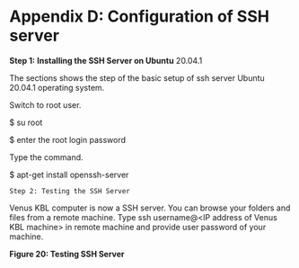 # Appendix D: Configuration of SSH server

&#x20;**Step 1:** **Installing the SSH Server on Ubuntu** 20.04.1

&#x20;The sections shows the step of the basic setup of ssh server Ubuntu 20.04.1 operating system.

&#x20;Switch to root user.

$ su root

$ enter the root login password

Type the command.

$ apt-get install openssh-server

&#x20;

```
Step 2: Testing the SSH Server
```

Venus KBL computer is now a SSH server. You can browse your folders and files from a remote machine. Type ssh   username@\<IP address of Venus KBL machine> in remote machine and provide user password of your machine.

**Figure 20:  Testing SSH Server**
